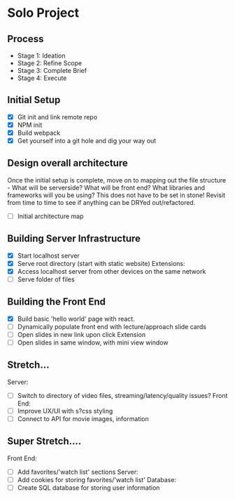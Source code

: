 # Solo Project

## Process
- Stage 1: Ideation
- Stage 2: Refine Scope
- Stage 3: Complete Brief
- Stage 4: Execute

## Initial Setup
- [x] Git init and link remote repo
- [x] NPM init
- [x] Build webpack
- [x] Get yourself into a git hole and dig your way out

## Design overall architecture
Once the initial setup is complete, move on to mapping out the file structure - What will be serverside? What will be front end? What libraries and frameworks will you be using? This does not have to be set in stone! Revisit from time to time to see if anything can be DRYed out/refactored.
- [ ] Initial architecture map

## Building Server Infrastructure 
- [x] Start localhost server
- [x] Serve root directory (start with static website)
Extensions:
- [x] Access localhost server from other devices on the same network
- [ ] Serve folder of files

## Building the Front End
- [x] Build basic 'hello world' page with react.
- [ ] Dynamically populate front end with lecture/approach slide cards
- [ ] Open slides in new link upon click
Extension
- [ ] Open slides in same window, with mini view window

## Stretch...
Server:
- [ ] Switch to directory of video files, streaming/latency/quality issues?
Front End:
- [ ] Improve UX/UI with s?css styling
- [ ] Connect to API for movie images, information

## Super Stretch....
Front End:
- [ ] Add favorites/'watch list' sections
Server:
- [ ] Add cookies for storing favorites/'watch list'
Database:
- [ ] Create SQL database for storing user information